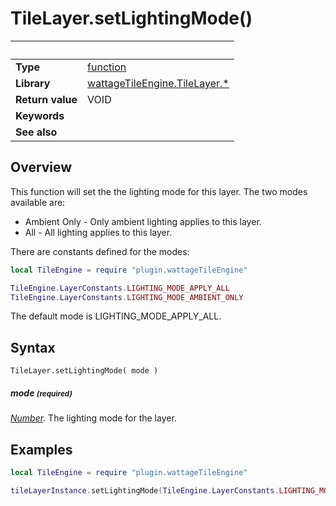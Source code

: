 # TileLayer.setLightingMode()

|                      | &nbsp;
| -------------------- | ---------------------------------------------------------------
| __Type__             | [function](http://docs.coronalabs.com/api/type/Function.html)
| __Library__          | [wattageTileEngine.TileLayer.*](type_tileLayer.markdown)
| __Return value__     | VOID
| __Keywords__         |
| __See also__         |


## Overview

This function will set the the lighting mode for this layer.  The two
modes available are:

* Ambient Only - Only ambient lighting applies to this layer.
* All - All lighting applies to this layer.

There are constants defined for the modes:

``````lua
local TileEngine = require "plugin.wattageTileEngine"

TileEngine.LayerConstants.LIGHTING_MODE_APPLY_ALL
TileEngine.LayerConstants.LIGHTING_MODE_AMBIENT_ONLY
``````

The default mode is LIGHTING_MODE_APPLY_ALL.

## Syntax

	TileLayer.setLightingMode( mode )

##### mode <small>(required)</small>
_[Number](https://docs.coronalabs.com/api/type/Number.html)._
The lighting mode for the layer.

## Examples

``````lua
local TileEngine = require "plugin.wattageTileEngine"

tileLayerInstance.setLightingMode(TileEngine.LayerConstants.LIGHTING_MODE_AMBIENT_ONLY)
``````
